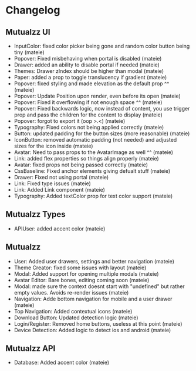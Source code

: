 # Changelog

## Mutualzz UI

- InputColor: fixed color picker being gone and random color button being tiny (mateie)
- Popover: Fixed misbehaving when portal is disabled (mateie)
- Drawer: added an ability to disable portal if needed (mateie)
- Themes: Drawer zIndex should be higher than modal (mateie)
- Paper: added a prop to toggle translucency if gradient (mateie)
- Popover: fixed styling and made elevation as the default prop ^^ (mateie)
- Popover: Update Position upon render, even before its open (mateie)
- Popover: Fixed it overflowing if not enough space ^^ (mateie)
- Popover: Fixed backwards logic, now instead of content, you use trigger prop and pass the children for the content to display (mateie)
- Popover: forgot to export it (oop >.<) (mateie)
- Typography: Fixed colors not being applied correctly (mateie)
- Button: updated padding for the button sizes (more reasonable) (mateie)
- IconButton: removed automatic padding (not needed) and adjusted sizes for the icon inside (mateie)
- Avatar: Need to pass props to the AvatarImage as well ^^ (mateie)
- Link: added flex properties so things align properly (mateie)
- Avatar: fixed props not being passed correctly (mateie)
- CssBaseline: Fixed anchor elements giving defualt stuff (mateie)
- Drawer: Fixed not using portal (mateie)
- Link: Fixed type issues (mateie)
- Link: Added Link component (mateie)
- Typography: Added textColor prop for text color support (mateie)

## Mutualzz Types

- APIUser: added accent color (mateie)

## Mutualzz

- User: Added user drawers, settings and better navigation (mateie)
- Theme Creator: fixed some issues with layout (mateie)
- Modal: Added support for opening multiple modals (mateie)
- Avatar Editor: Bare bones, editing coming soon (mateie)
- Modal: made sure the context doesnt start with "undefined" but rather empty values. Avoids re-render issues (mateie)
- Navigation: Adde bottom navigation for mobile and a user drawer (mateie)
- Top Navigation: Added contextual icons (mateie)
- Download Button: Updated detection logic (mateie)
- Login/Register: Removed home buttons, useless at this point (mateie)
- Device Detection: Added logic to detect ios and android (mateie)

## Mutualzz API

- Database: Added accent color (mateie)
